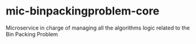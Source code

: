 # mic-binpackingproblem-core
Microservice in charge of managing all the algorithms logic related to the Bin Packing Problem

